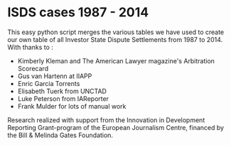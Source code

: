 # ISDS cases 1987 - 2014

This easy python script merges the various tables we have used to create our own table of all Investor State Dispute Settlements from 1987 to 2014. With thanks to :

- Kimberly Kleman and The American Lawyer magazine's Arbitration Scorecard
- Gus van Hartenn at IIAPP
- Enric Garcia Torrents
- Elisabeth Tuerk from UNCTAD
- Luke Peterson from IAReporter
- Frank Mulder for lots of manual work


Research realized with support from the Innovation in Development Reporting Grant-program of the European Journalism Centre, financed by the Bill & Melinda Gates Foundation.
